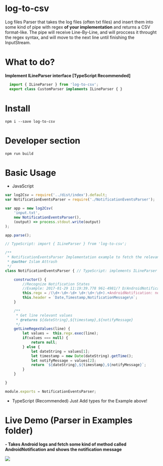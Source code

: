 # log-to-csv

Log files Parser that takes the log files (often txt files) and insert them into some kind of pipe with regex <b>of your implementation</b> and returns a CSV format-like. The pipe will receive Line-By-Line, and will proccess it throught the regex syntax, and will move to the next line until finishing the InputStream.

# What to do?

<b>Implement ILineParser interface [TypeScript Recommended]</b>

```ts
  import { ILineParser } from 'log-to-csv';
  export class CustomParser implements ILineParser { }
```

# Install
```
npm i --save log-to-csv
```

# Developer section
```
npm run build
```

# Basic Usage

- JavaScript

```js
var log2Csv = require('../dist/index').default;
var NotificationEventsParser = require('./NotificationEventsParser');

var app = new log2Csv(
    'input.txt',
    new NotificationEventsParser(),
    (output) => process.stdout.write(output)
);

app.parse();
```

```js
// TypeScript: import { ILineParser } from 'log-to-csv';

/**
 * NotificationEventsParser Implementation example to fetch the relevant data in logs for `AndroidNotification` method
 * @author Islam Attrash
 */
class NotificationEventsParser { // TypeScript: implements ILineParser

    constructor() {
        //Recognize Notification States
        //Example: 2017-01-29 11:19:39.778 961-4981/? D/AndroidNotification: notifiy message:how are you?, packageName:com.ns.app1
        this.regx = /(\d+-\d+-\d+ \d+:\d+:\d+).+AndroidNotification: notifiy message:(.+),/;
        this.header = `Date,Timestamp,NotificationMessage\n`;
    }

    /**
     * Get line relevant values
     * @returns ${dateString},${timestamp},${notifyMessage}
     */
    getLineRegexValues(line) {
        let values =  this.regx.exec(line);
        if(values === null) {
            return null;
        } else {
            let dateString = values[1];
            let timestamp = new Date(dateString).getTime();
            let notifyMessage = values[2];
            return `${dateString},${timestamp},${notifyMessage}`;
        }
    }

}

module.exports = NotificationEventsParser;
```

- TypeScript (Recommended)
Just Add types for the Example above!

# Live Demo (Parser in Examples folder)

<b>- Takes Android logs and fetch some kind of method called AndroidNotification and shows the notification message</b>


<img src="https://cdn.rawgit.com/Attrash-Islam/assets/20048dde/log-to-csv.gif" />
